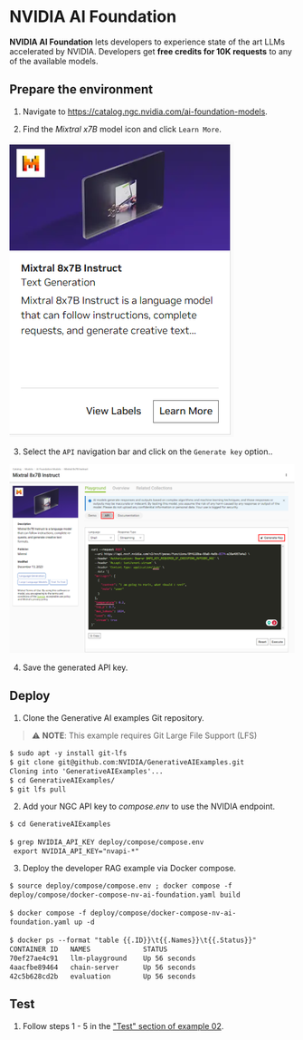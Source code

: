 # NVIDIA AI Foundation

**NVIDIA AI Foundation** lets developers to experience state of the art LLMs accelerated by NVIDIA. Developers get **free credits for 10K requests** to any of the available models.

## Prepare the environment

1.  Navigate to https://catalog.ngc.nvidia.com/ai-foundation-models.

2. Find the <i>Mixtral x7B</i> model icon and click ``Learn More``.

![Diagram](./images/image7.png)

3. Select the ```API``` navigation bar and click on the ```Generate key``` option..

![Diagram](./images/image8.png)

4. Save the generated API key.

## Deploy

1.  Clone the Generative AI examples Git repository.

> ⚠️ **NOTE**: This example requires Git Large File Support (LFS)

```
$ sudo apt -y install git-lfs
$ git clone git@github.com:NVIDIA/GenerativeAIExamples.git
Cloning into 'GenerativeAIExamples'...
$ cd GenerativeAIExamples/
$ git lfs pull
```

2. Add your NGC API key to <i>compose.env</i> to use the NVIDIA endpoint.

```
$ cd GenerativeAIExamples

$ grep NVIDIA_API_KEY deploy/compose/compose.env 
 export NVIDIA_API_KEY="nvapi-*"
```
3. Deploy the developer RAG example via Docker compose.

```
$ source deploy/compose/compose.env ; docker compose -f deploy/compose/docker-compose-nv-ai-foundation.yaml build

$ docker compose -f deploy/compose/docker-compose-nv-ai-foundation.yaml up -d

$ docker ps --format "table {{.ID}}\t{{.Names}}\t{{.Status}}"
CONTAINER ID   NAMES             STATUS
70ef27ae4c91   llm-playground    Up 56 seconds
4aacfbe89464   chain-server      Up 56 seconds
42c5b628cd2b   evaluation        Up 56 seconds
```

## Test

1. Follow steps 1 - 5 in the ["Test" section of example 02](../../RetrievalAugmentedGeneration/README.md#23-test).

